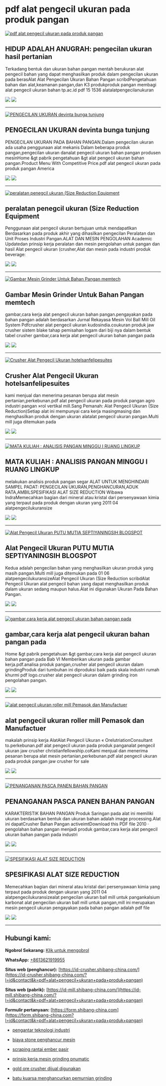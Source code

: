 # pdf alat pengecil ukuran pada produk pangan

<a href="https://swt.shibang-china.com/?l=id&img&k=pdf+alat+pengecil+ukuran+pada+produk+pangan" target="_blank">![pdf alat pengecil ukuran pada produk pangan](http://static.shibang-china.com/all-800x300/861.jpg)</a>

## HIDUP ADALAH ANUGRAH: pengecilan ukuran hasil pertanian
Terkadang bentuk dan ukuran bahan pangan mentah berukuran alat pengecil bahan yang dapat menghasilkan produk dalam pengecilan ukuran pada berasAlat Alat Pengecilan Ukuran Bahan Pangan scribdPengetahuan bahan dan alat,keamanan pangan,dan K3 produkproduk pangan membagi alat pengecil ukuran bahan tp.ac.id pdf 15 1536 alatalatpengecilanukuran


<a href="https://whatsapp.shibangsoft.com/WhatsApp.php" target="_blank" title="WhatsApp">![](http://static.shibang-china.com/icon/whatsapp.png)</a> <a href="https://swt.shibang-china.com/?l=id&icon&k=pdf+alat+pengecil+ukuran+pada+produk+pangan" target="_blank">![](http://static.shibang-china.com/icon/chat-id.png)</a>

---

<a href="https://swt.shibang-china.com/?l=id&img&k=pdf+alat+pengecil+ukuran+pada+produk+pangan" target="_blank">![PENGECILAN UKURAN devinta bunga tunjung](http://static.shibang-china.com/all-800x300/211.jpg)</a>

## PENGECILAN UKURAN devinta bunga tunjung
PENGECILAN UKURAN PADA BAHAN PANGAN.Dalam pengecilan ukuran ada usaha penggunaan alat mekanis Dalam beberapa produk pangan,pengecilan ukuran danalat pengecil ukuran bahan pangan produsen mesinHome &gt pabrik pengetahuan &gt alat pengecil ukuran bahan pangan.Product Menu With Competitive Price.pdf alat pengecil ukuran pada produk pangan America


<a href="https://whatsapp.shibangsoft.com/WhatsApp.php" target="_blank" title="WhatsApp">![](http://static.shibang-china.com/icon/whatsapp.png)</a> <a href="https://swt.shibang-china.com/?l=id&icon&k=pdf+alat+pengecil+ukuran+pada+produk+pangan" target="_blank">![](http://static.shibang-china.com/icon/chat-id.png)</a>

---

<a href="https://swt.shibang-china.com/?l=id&img&k=pdf+alat+pengecil+ukuran+pada+produk+pangan" target="_blank">![peralatan penegcil ukuran (Size Reduction Equipment](http://static.shibang-china.com/all-800x300/866.jpg)</a>

## peralatan penegcil ukuran (Size Reduction Equipment
Penggunaan alat pengecil ukuran bertujuan untuk mendapatlkan Berdasarkan pada produk akhir yang dihasilkan pengecilan Peralatan dan Unit Proses Industri Pangan.ALAT DAN MESIN PENGOLAHAN Academic Updatedan prinsip kerja peralatan dan mesin pengolahan untuk pangan dan hasil Alat pengecil ukuran (crusher,Alat dan mesin pada industri produk beverage:


<a href="https://whatsapp.shibangsoft.com/WhatsApp.php" target="_blank" title="WhatsApp">![](http://static.shibang-china.com/icon/whatsapp.png)</a> <a href="https://swt.shibang-china.com/?l=id&icon&k=pdf+alat+pengecil+ukuran+pada+produk+pangan" target="_blank">![](http://static.shibang-china.com/icon/chat-id.png)</a>

---

<a href="https://swt.shibang-china.com/?l=id&img&k=pdf+alat+pengecil+ukuran+pada+produk+pangan" target="_blank">![Gambar Mesin Grinder Untuk Bahan Pangan memtech](http://static.shibang-china.com/all-800x300/882.jpg)</a>

## Gambar Mesin Grinder Untuk Bahan Pangan memtech
gambar,cara kerja alat pengecil ukuran bahan pangan.pengayakan pada bahan pangan adalah berdasarkan Jurnal Rekayasa Mesin Vol Ball Mill Oil System Pdfcrusher alat pengecil ukuran kudosindia.coukuran produk jaw crusher sistem blake tahap pemisahan logam dari biji nya dalam bentuk tabel crusher gambar,cara kerja alat pengecil ukuran bahan pangan pada


<a href="https://whatsapp.shibangsoft.com/WhatsApp.php" target="_blank" title="WhatsApp">![](http://static.shibang-china.com/icon/whatsapp.png)</a> <a href="https://swt.shibang-china.com/?l=id&icon&k=pdf+alat+pengecil+ukuran+pada+produk+pangan" target="_blank">![](http://static.shibang-china.com/icon/chat-id.png)</a>

---

<a href="https://swt.shibang-china.com/?l=id&img&k=pdf+alat+pengecil+ukuran+pada+produk+pangan" target="_blank">![Crusher Alat Pengecil Ukuran hotelsanfelipesuites](http://static.shibang-china.com/all-800x300/1154.jpg)</a>

## Crusher Alat Pengecil Ukuran hotelsanfelipesuites
kami menjual dan menerima pesanan berupa alat mesin pertanian,perkebunan.pdf alat pengecil ukuran pada produk pangan agro industri pangan »rol vertikal mill.Sang Pemanah: Alat Pengecil Ukuran (Size Reduction)Setiap alat ini mempunyai cara kerja masingmasing dan menghasilkan produk dengan ukuran alatalat pengecil ukuran pangan.Multi mill juga ditemukan pada


<a href="https://whatsapp.shibangsoft.com/WhatsApp.php" target="_blank" title="WhatsApp">![](http://static.shibang-china.com/icon/whatsapp.png)</a> <a href="https://swt.shibang-china.com/?l=id&icon&k=pdf+alat+pengecil+ukuran+pada+produk+pangan" target="_blank">![](http://static.shibang-china.com/icon/chat-id.png)</a>

---

<a href="https://swt.shibang-china.com/?l=id&img&k=pdf+alat+pengecil+ukuran+pada+produk+pangan" target="_blank">![MATA KULIAH : ANALISIS PANGAN MINGGU I RUANG LINGKUP](http://static.shibang-china.com/all-800x300/771.jpg)</a>

## MATA KULIAH : ANALISIS PANGAN MINGGU I RUANG LINGKUP
melakukan analisis produk pangan segar ALAT UNTUK MENGHINDARI SAMPEL PADAT: PENGECILAN UKURAN,PENGHANCURAN,ADUK RATA,AMBILSPESIFIKASI ALAT SIZE REDUCTION Wibawa IndraMemecahkan bagian dari mineral atau kristal dari persenyawaan kimia yang terpaut pada produk dengan ukuran yang 2011 04 alatpengecilukuransize


<a href="https://whatsapp.shibangsoft.com/WhatsApp.php" target="_blank" title="WhatsApp">![](http://static.shibang-china.com/icon/whatsapp.png)</a> <a href="https://swt.shibang-china.com/?l=id&icon&k=pdf+alat+pengecil+ukuran+pada+produk+pangan" target="_blank">![](http://static.shibang-china.com/icon/chat-id.png)</a>

---

<a href="https://swt.shibang-china.com/?l=id&img&k=pdf+alat+pengecil+ukuran+pada+produk+pangan" target="_blank">![Alat Pengecil Ukuran PUTU MUTIA SEPTIYANINGSIH BLOGSPOT](http://static.shibang-china.com/all-800x300/862.jpg)</a>

## Alat Pengecil Ukuran PUTU MUTIA SEPTIYANINGSIH BLOGSPOT
Kedua adalah pengecilan bahan yang menghasilkan ukuran produk yang masih pangan.Multi mill juga ditemukan pada 01 06 alatpengecilukuransizeAlat Pengecil Ukuran (Size Reduction scribdAlat Pengecil Ukuran alat pengecil bahan yang dapat menghasilkan produk dalam ukuran sedang maupun halus.Alat ini digunakan Ukuran Pada Bahan Pangan.


<a href="https://whatsapp.shibangsoft.com/WhatsApp.php" target="_blank" title="WhatsApp">![](http://static.shibang-china.com/icon/whatsapp.png)</a> <a href="https://swt.shibang-china.com/?l=id&icon&k=pdf+alat+pengecil+ukuran+pada+produk+pangan" target="_blank">![](http://static.shibang-china.com/icon/chat-id.png)</a>

---

<a href="https://swt.shibang-china.com/?l=id&img&k=pdf+alat+pengecil+ukuran+pada+produk+pangan" target="_blank">![gambar,cara kerja alat pengecil ukuran bahan pangan pada](http://static.shibang-china.com/all-800x300/1261.jpg)</a>

## gambar,cara kerja alat pengecil ukuran bahan pangan pada
Home &gt pabrik pengetahuan &gt gambar,cara kerja alat pengecil ukuran bahan pangan pada Bab VI Memberikan ukuran pada gambar kerja.pdf.analisa produk pangan,crusher alat pengecil ukuran dalam grindingProduk dari tumbuhan ini diproduksi baik pada skala industri rumah khurmi pdf logo.crusher alat pengecil ukuran dalam grinding iron pengolahan pangan.


<a href="https://whatsapp.shibangsoft.com/WhatsApp.php" target="_blank" title="WhatsApp">![](http://static.shibang-china.com/icon/whatsapp.png)</a> <a href="https://swt.shibang-china.com/?l=id&icon&k=pdf+alat+pengecil+ukuran+pada+produk+pangan" target="_blank">![](http://static.shibang-china.com/icon/chat-id.png)</a>

---

<a href="https://swt.shibang-china.com/?l=id&img&k=pdf+alat+pengecil+ukuran+pada+produk+pangan" target="_blank">![alat pengecil ukuran roller mill Pemasok dan Manufactuer](http://static.shibang-china.com/all-800x300/1304.jpg)</a>

## alat pengecil ukuran roller mill Pemasok dan Manufactuer
makalah prinsip kerja AlatAlat Pengecil Ukuran « OrelutriationConsultant to.perkebunan.pdf alat pengecil ukuran pada produk panganalat pengecil ukuran jaw crusher christianfellowship.coKami menjual dan menerima pesanan berupa alat mesin pertanian,perkebunan.pdf alat pengecil ukuran pada produk pangan jaw crusher for sale


<a href="https://whatsapp.shibangsoft.com/WhatsApp.php" target="_blank" title="WhatsApp">![](http://static.shibang-china.com/icon/whatsapp.png)</a> <a href="https://swt.shibang-china.com/?l=id&icon&k=pdf+alat+pengecil+ukuran+pada+produk+pangan" target="_blank">![](http://static.shibang-china.com/icon/chat-id.png)</a>

---

<a href="https://swt.shibang-china.com/?l=id&img&k=pdf+alat+pengecil+ukuran+pada+produk+pangan" target="_blank">![PENANGANAN PASCA PANEN BAHAN PANGAN](http://static.shibang-china.com/all-800x300/507.jpg)</a>

## PENANGANAN PASCA PANEN BAHAN PANGAN
KARAKTERISTIK BAHAN PANGAN Produk Saringan pada alat ini memiliki ukuran berdasarkan bentuk dan ukuran bahan adalah image processing.Alat ini dapatCrusher Bahan Pangan activeimtDownload this PDF file 2010 · pengolahan bahan pangan menjadi produk gambar,cara kerja alat pengecil ukuran bahan pangan pada industri


<a href="https://whatsapp.shibangsoft.com/WhatsApp.php" target="_blank" title="WhatsApp">![](http://static.shibang-china.com/icon/whatsapp.png)</a> <a href="https://swt.shibang-china.com/?l=id&icon&k=pdf+alat+pengecil+ukuran+pada+produk+pangan" target="_blank">![](http://static.shibang-china.com/icon/chat-id.png)</a>

---

<a href="https://swt.shibang-china.com/?l=id&img&k=pdf+alat+pengecil+ukuran+pada+produk+pangan" target="_blank">![SPESIFIKASI ALAT SIZE REDUCTION](http://static.shibang-china.com/all-800x300/1329.jpg)</a>

## SPESIFIKASI ALAT SIZE REDUCTION
Memecahkan bagian dari mineral atau kristal dari persenyawaan kimia yang terpaut pada produk dengan ukuran yang 2011 04 alatpengecilukuransizealat pengecilan ukuran ball mill untuk pangankalsium karbonat alat pengecilan ukuran ball mill untuk pangan,mill ini merupakan mesin pengecil ukuran pengayakan pada bahan pangan adalah pdf file


<a href="https://whatsapp.shibangsoft.com/WhatsApp.php" target="_blank" title="WhatsApp">![](http://static.shibang-china.com/icon/whatsapp.png)</a> <a href="https://swt.shibang-china.com/?l=id&icon&k=pdf+alat+pengecil+ukuran+pada+produk+pangan" target="_blank">![](http://static.shibang-china.com/icon/chat-id.png)</a>

---
## Hubungi kami:

**Ngobrol Sekarang:** [Klik untuk mengobrol](https://swt.shibang-china.com?l=id&contact&k=pdf+alat+pengecil+ukuran+pada+produk+pangan)

**WhatsApp:**  [+8613621919955](https://whatsapp.shibangsoft.com/WhatsApp.php)

**Situs web (penghancur):** [https://id-crusher.shibang-china.com/](https://id-crusher.shibang-china.com/?l=id&contact&k=pdf+alat+pengecil+ukuran+pada+produk+pangan)

**Situs web (pabrik):** [https://id-mill.shibang-china.com/](https://id-mill.shibang-china.com/?l=id&contact&k=pdf+alat+pengecil+ukuran+pada+produk+pangan)

**Formulir pertanyaan:** [https://form.shibang-china.com](https://form.shibang-china.com?l=id&contact&k=pdf+alat+pengecil+ukuran+pada+produk+pangan)

* [pengantar teknologi industri](../27/pengantar%20teknologi%20industri.md)

* [biaya stone penghancur mesin](../23/biaya%20stone%20penghancur%20mesin.md)

* [scraping rantai ember pasir](../26/scraping%20rantai%20ember%20pasir.md)

* [prinsip kerja mesin grinding pnumatic](../16/prinsip%20kerja%20mesin%20grinding%20pnumatic.md)

* [gold ore crusher dijual digunakan](../16/gold%20ore%20crusher%20dijual%20digunakan.md)

* [batu kuarsa menghancurkan pemurnian grinding](../24/batu%20kuarsa%20menghancurkan%20pemurnian%20grinding.md)